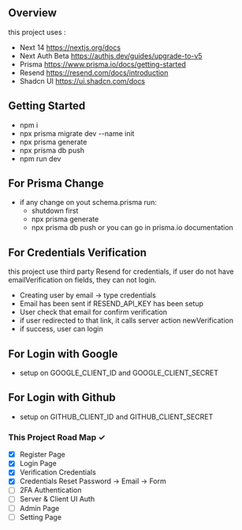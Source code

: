 ## Overview
this project uses :
- Next 14 https://nextjs.org/docs
- Next Auth Beta https://authjs.dev/guides/upgrade-to-v5
- Prisma https://www.prisma.io/docs/getting-started
- Resend https://resend.com/docs/introduction
- Shadcn UI https://ui.shadcn.com/docs

## Getting Started
- npm i
- npx prisma migrate dev --name init
- npx prisma generate
- npx prisma db push
- npm run dev

## For Prisma Change
- if any change on yout schema.prisma run:
  - shutdown first
  - npx prisma generate
  - npx prisma db push
  or you can go in prisma.io documentation

## For Credentials Verification
this project use third party Resend for credentials, if user do not have emailVerification on fields, they can not login.
- Creating user by email -> type credentials
- Email has been sent if RESEND_API_KEY has been setup
- User check that email for confirm verification
- if user redirected to that link, it calls server action newVerification
- if success, user can login

## For Login with Google
- setup on GOOGLE_CLIENT_ID and GOOGLE_CLIENT_SECRET

## For Login with Github
- setup on GITHUB_CLIENT_ID and GITHUB_CLIENT_SECRET

### This Project Road Map ✓
- [x] Register Page
- [x] Login Page
- [x] Verification Credentials
- [x] Credentials Reset Password -> Email -> Form
- [ ] 2FA Authentication
- [ ] Server & Client UI Auth
- [ ] Admin Page
- [ ] Setting Page